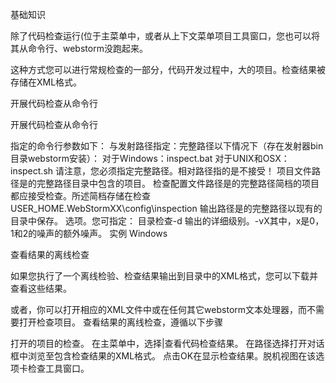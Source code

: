 基础知识

除了代码检查运行(位于主菜单中，或者从上下文菜单项目工具窗口，您也可以将其从命令行、webstorm没跑起来。

这种方式您可以进行常规检查的一部分，代码开发过程中，大的项目。检查结果被存储在XML格式。

开展代码检查从命令行

开展代码检查从命令行

指定的命令行参数如下：
与发射路径指定：完整路径以下情况下（存在发射器bin目录webstorm安装）：
对于Windows：inspect.bat
对于UNIX和OSX：inspect.sh
请注意，您必须指定完整路径。相对路径指的是不接受！
项目文件路径是的完整路径目录中包含的项目。
检查配置文件路径是的完整路径简档的项目都应接受检查。所述简档存储在检查USER_HOME\.WebStormXX\config\inspection
输出路径是的完整路径以现有的目录中保存。
选项。您可指定：
目录检查-d <full path to the subdirectory>
输出的详细级别。-vX其中，x是0，1和2的噪声的额外噪声。
实例
Windows


查看结果的离线检查

如果您执行了一个离线检验、检查结果输出到目录中的XML格式，您可以下载并查看这些结果。

或者，你可以打开相应的XML文件中或在任何其它webstorm文本处理器，而不需要打开检查项目。
查看结果的离线检查，遵循以下步骤

打开的项目的检查。
在主菜单中，选择|查看代码检查结果。
在路径选择打开对话框中浏览至包含检查结果的XML格式。
点击OK在显示检查结果。脱机视图在该选项卡检查工具窗口。
